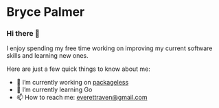 # Bryce Palmer

### Hi there 👋

I enjoy spending my free time working on improving my current software skills and learning new ones.

Here are just a few quick things to know about me:
- 🔭 I’m currently working on [packageless](https://github.com/everettraven/packageless)
- 🌱 I’m currently learning Go
- 📫 How to reach me: everettraven@gmail.com
